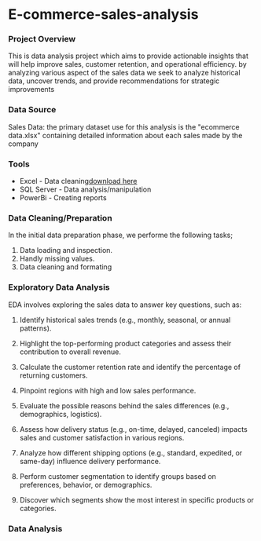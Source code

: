 # E-commerce-sales-analysis
### Project Overview

This is data analysis project which aims to provide actionable insights that will help improve sales, customer retention,
and operational efficiency. by analyzing various aspect of the sales data we seek to analyze historical data, uncover trends, and provide recommendations for strategic improvements

### Data Source 

Sales Data: the primary dataset use for this analysis is the "ecommerce data.xlsx" containing detailed information about each sales made by the company

### Tools 

- Excel - Data cleaning[download here]()
- SQL Server - Data analysis/manipulation
- PowerBi - Creating reports

### Data Cleaning/Preparation

In the initial data preparation phase, we performe the following tasks;
 1. Data loading and inspection.
 2. Handly missing values.
 3. Data cleaning and formating

### Exploratory Data Analysis
EDA involves exploring the sales data to answer key questions, such as:

1. Identify historical sales trends (e.g., monthly, seasonal, or annual patterns).
   
2. Highlight the top-performing product categories and assess their contribution to overall revenue.
 
3. Calculate the customer retention rate and identify the percentage of returning customers.
 
4. Pinpoint regions with high and low sales performance.
 
5. Evaluate the possible reasons behind the sales differences (e.g., demographics, logistics).
    
6. Assess how delivery status (e.g., on-time, delayed, canceled) impacts sales and customer satisfaction in various regions.
 
7. Analyze how different shipping options (e.g., standard, expedited, or same-day) influence delivery performance.
 
8. Perform customer segmentation to identify groups based on preferences, behavior, or demographics.
  
9. Discover which segments show the most interest in specific products or categories.

### Data Analysis



  
